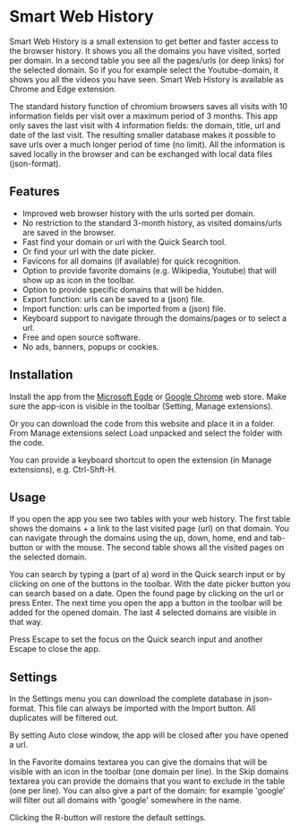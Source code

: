 # Smart Web History

Smart Web History is a small extension to get better and faster access to the browser history. It shows you all the domains you have visited, sorted per domain. In a second table you see all the pages/urls (or deep links) for the selected domain. So if you for example select the Youtube-domain, it shows you all the videos you have seen. Smart Web History is  available as Chrome and Edge extension.

The standard history function of chromium browsers saves all visits with 10 information fields per visit over a maximum period of 3 months. This app only saves the last visit with 4 information fields: the domain, title, url and date of the last visit. The resulting smaller database makes it possible to save urls over a much longer period of time (no limit). All the information is saved locally in the browser and can be exchanged with local data files (json-format).

## Features

- Improved web browser history with the urls sorted per domain.
- No restriction to the standard 3-month history, as visited domains/urls are saved in the browser.
- Fast find your domain or url with the Quick Search tool.
- Or find your url with the date picker.
- Favicons for all domains (if available) for quick recognition.
- Option to provide favorite domains (e.g. Wikipedia, Youtube) that will show up as icon in the toolbar.
- Option to provide specific domains that will be hidden.
- Export function: urls can be saved to a (json) file.
- Import function: urls can be imported from a (json) file.
- Keyboard support to navigate through the domains/pages or to select a url.
- Free and open source software. 
- No ads, banners, popups or cookies.

## Installation

Install the app from the [Microsoft Egde](https://microsoftedge.microsoft.com/addons/Microsoft-Edge-Extensions-Home) or [Google Chrome](https://chrome.google.com/webstore/category/extensions) web store. Make sure the app-icon is visible in the toolbar (Setting, Manage extensions). 

Or you can download the code from this website and place it in a folder. From Manage extensions select Load unpacked and select the folder with the code.

You can provide a keyboard shortcut to open the extension (in Manage extensions), e.g. Ctrl-Shft-H.

## Usage

If you open the app you see two tables with your web history. The first table shows the domains + a link to the last visited page (url) on that domain. You can navigate through the domains using the up, down, home, end and tab-button or with the mouse. The second table shows all the visited pages on the selected domain.

You can search by typing a (part of a) word in the Quick search input or by clicking on one of the buttons in the toolbar. With the date picker button you can search based on a date. Open the found page by clicking on the url or press Enter. The next time you open the app a button in the toolbar will be added for the opened domain. The last 4 selected domains are visible in that way.

Press Escape to set the focus on the Quick search input and another Escape to close the app.

## Settings

In the Settings menu you can download the complete database in json-format. This file can always be imported with the Import button. All duplicates will be filtered out.

By setting Auto close window, the app will be closed after you have opened a url.

In the Favorite domains textarea you can give the domains that will be visible with an icon in the toolbar (one domain per line). In the Skip domains textarea you can provide the domains that you want to exclude in the table (one per line). You can also give a part of the domain: for example 'google' will filter out all domains with 'google' somewhere in the name.

Clicking the R-button will restore the default settings.
